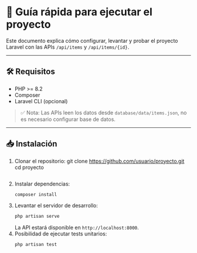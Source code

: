 # 🚀 Guía rápida para ejecutar el proyecto

Este documento explica cómo configurar, levantar y probar el proyecto Laravel con las APIs `/api/items` y `/api/items/{id}`.

---

## 🛠 Requisitos

- PHP >= 8.2
- Composer
- Laravel CLI (opcional)

> ✅ Nota: Las APIs leen los datos desde `database/data/items.json`, no es necesario configurar base de datos.

---

## 📥 Instalación

1. Clonar el repositorio:
   git clone https://github.com/usuario/proyecto.git
   cd proyecto
   ```
2. Instalar dependencias:
   ```bash
   composer install
   ```
3. Levantar el servidor de desarrollo:
   ```bash
   php artisan serve
   ```
   La API estará disponible en `http://localhost:8000`.
4. Posibilidad de ejecutar tests unitarios:
   ```bash
   php artisan test
   ```
